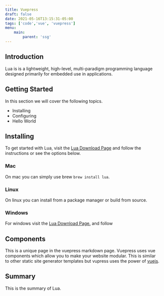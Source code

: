 ```yaml
---
title: Vuepress
draft: false
date: 2021-05-16T13:15:31-05:00
tags: ['code','vue', 'vuepress']
menu:
    main:
        parent: 'ssg'
---
```


## Introduction

Lua is is a lightweight, high-level, multi-paradigm programming language designed
primarily for embedded use in applications.

## Getting Started

In this section we will cover the following topics.

* Installing
* Configuring
* Hello World

## Installing 

To get started with Lua, visit the [Lua Download Page](https://www.lua.org/download.html)
and follow the instructions or see the options below.

### Mac

On mac you can simply use brew ```brew install lua```.

### Linux

On linux you can install from a package manager or build from source.

### Windows

For windows visit the [Lua Download Page.](https://www.lua.org/download.html) and follow

## Components

This is a unique page in the vuepress markdown page. Vuepress uses vue components which
allow you to make your website modular. This is similar to other static site generator
templates but vupress uses the power of [vuejs](https://vuejs.org/).

## Summary

This is the summary of Lua.